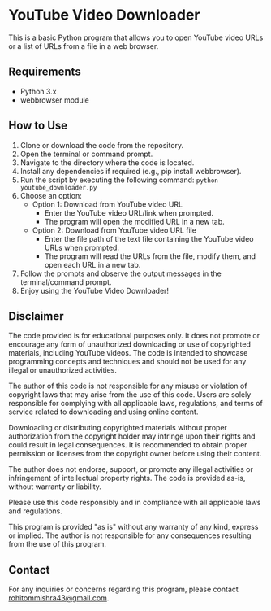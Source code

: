 # YouTube Video Downloader

This is a basic Python program that allows you to open YouTube video URLs or a list of URLs from a file in a web browser.

## Requirements

- Python 3.x
- webbrowser module

## How to Use

1. Clone or download the code from the repository.
2. Open the terminal or command prompt.
3. Navigate to the directory where the code is located.
4. Install any dependencies if required (e.g., pip install webbrowser).
5. Run the script by executing the following command: `python youtube_downloader.py`
6. Choose an option:
    - Option 1: Download from YouTube video URL
        - Enter the YouTube video URL/link when prompted.
        - The program will open the modified URL in a new tab.
    - Option 2: Download from YouTube video URL file
        - Enter the file path of the text file containing the YouTube video URLs when prompted.
        - The program will read the URLs from the file, modify them, and open each URL in a new tab.
7. Follow the prompts and observe the output messages in the terminal/command prompt.
8. Enjoy using the YouTube Video Downloader!

## Disclaimer

The code provided is for educational purposes only. It does not promote or encourage any form of unauthorized downloading or use of copyrighted materials, including YouTube videos. The code is intended to showcase programming concepts and techniques and should not be used for any illegal or unauthorized activities.

The author of this code is not responsible for any misuse or violation of copyright laws that may arise from the use of this code. Users are solely responsible for complying with all applicable laws, regulations, and terms of service related to downloading and using online content.

Downloading or distributing copyrighted materials without proper authorization from the copyright holder may infringe upon their rights and could result in legal consequences. It is recommended to obtain proper permission or licenses from the copyright owner before using their content.

The author does not endorse, support, or promote any illegal activities or infringement of intellectual property rights. The code is provided as-is, without warranty or liability.

Please use this code responsibly and in compliance with all applicable laws and regulations.

This program is provided "as is" without any warranty of any kind, express or implied. The author is not responsible for any consequences resulting from the use of this program.

## Contact

For any inquiries or concerns regarding this program, please contact rohitommishra43@gmail.com.
